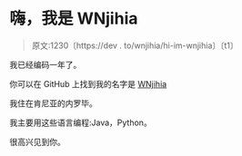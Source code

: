 # 嗨，我是 WNjihia

> 原文:1230〔https://dev . to/wnjihia/hi-im-wnjihia〕〔t1〕

我已经编码一年了。

你可以在 GitHub 上找到我的名字是 [WNjihia](https://github.com/WNjihia)

我住在肯尼亚的内罗毕。

我主要用这些语言编程:Java，Python。

很高兴见到你。